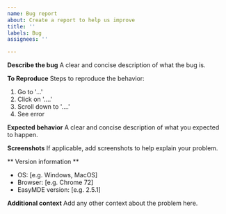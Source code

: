 ```yaml
---
name: Bug report
about: Create a report to help us improve
title: ''
labels: Bug
assignees: ''

---
```


**Describe the bug**
A clear and concise description of what the bug is.

**To Reproduce**
Steps to reproduce the behavior:
1. Go to '...'
2. Click on '....'
3. Scroll down to '....'
4. See error

**Expected behavior**
A clear and concise description of what you expected to happen.

**Screenshots**
If applicable, add screenshots to help explain your problem.

** Version information **
- OS: [e.g. Windows, MacOS]
- Browser: [e.g. Chrome 72]
- EasyMDE version: [e.g. 2.5.1]

**Additional context**
Add any other context about the problem here.

